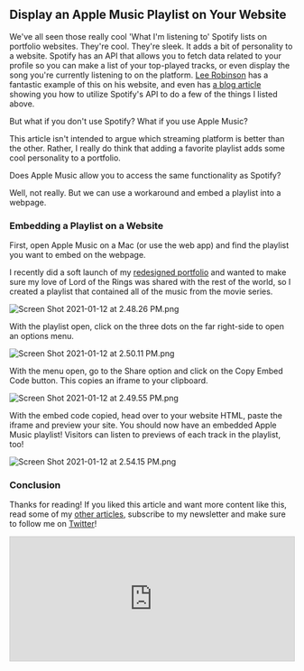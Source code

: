 ## Display an Apple Music Playlist on Your Website

We've all seen those really cool 'What I'm listening to' Spotify lists on portfolio websites. They're cool. They're sleek. It adds a bit of personality to a website. Spotify has an API that allows you to fetch data related to your profile so you can make a list of your top-played tracks, or even display the song you're currently listening to on the platform. [Lee Robinson](https://leerob.io/dashboard) has a fantastic example of this on his website, and even has [a blog article](https://leerob.io/blog/spotify-api-nextjs) showing you how to utilize Spotify's API to do a few of the things I listed above.

But what if you don't use Spotify? What if you use Apple Music?

This article isn't intended to argue which streaming platform is better than the other. Rather, I really do think that adding a favorite playlist adds some cool personality to a portfolio.

Does Apple Music allow you to access the same functionality as Spotify?

Well, not really. But we can use a workaround and embed a playlist into a webpage.

### Embedding a Playlist on a Website

First, open Apple Music on a Mac (or use the web app) and find the playlist you want to embed on the webpage.

I recently did a soft launch of my [redesigned portfolio](http://braydoncoyer.dev/) and wanted to make sure my love of Lord of the Rings was shared with the rest of the world, so I created a playlist that contained all of the music from the movie series. 

![Screen Shot 2021-01-12 at 2.48.26 PM.png](https://cdn.hashnode.com/res/hashnode/image/upload/v1610485073876/hbb1R9Ien.png)

With the playlist open, click on the three dots on the far right-side to open an options menu.

![Screen Shot 2021-01-12 at 2.50.11 PM.png](https://cdn.hashnode.com/res/hashnode/image/upload/v1610485088749/vLN_RGdKX.png)

With the menu open, go to the Share option and click on the Copy Embed Code button. This copies an iframe to your clipboard.

![Screen Shot 2021-01-12 at 2.49.55 PM.png](https://cdn.hashnode.com/res/hashnode/image/upload/v1610485099258/848UK-jvw.png)

With the embed code copied, head over to your website HTML, paste the iframe and preview your site. You should now have an embedded Apple Music playlist! Visitors can listen to previews of each track in the playlist, too! 

![Screen Shot 2021-01-12 at 2.54.15 PM.png](https://cdn.hashnode.com/res/hashnode/image/upload/v1610485114056/bGbADJ_Ie.png)

### Conclusion

Thanks for reading! If you liked this article and want more content like this, read some of my [other articles](https://blog.braydoncoyer.dev/), subscribe to my newsletter and make sure to follow me on [Twitter](https://twitter.com/BraydonCoyer)!

<iframe
scrolling="no"
style="width:100%!important;height:220px;border:1px #ccc solid !important"
src="https://buttondown.email/braydoncoyer?as_embed=true"
></iframe>
